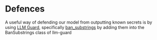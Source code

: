 # Defences 
A useful way of defending our model from outputting known secrets is by using [LLM Guard](https://github.com/protectai/llm-guard?tab=readme-ov-file), specifically [ban_substrings](https://llm-guard.com/output_scanners/ban_substrings/) by adding them into the BanSubstrings class of llm-guard